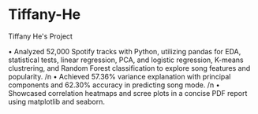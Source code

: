 # Tiffany-He
Tiffany He's Project

• Analyzed 52,000 Spotify tracks with Python, utilizing pandas for EDA, statistical tests, linear regression, PCA, and logistic regression,
K-means clustrering, and Random Forest classification to explore song features and popularity. /n
• Achieved 57.36% variance explanation with principal components and 62.30% accuracy in predicting song mode. /n
• Showcased correlation heatmaps and scree plots in a concise PDF report using matplotlib and seaborn.
